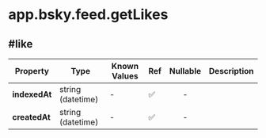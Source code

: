 # app.bsky.feed.getLikes

## #like

| Property | Type | Known Values | Ref | Nullable | Description |
| --- | --- | --- | --- | :---: | --- |
| **indexedAt** | string (datetime) | - | ✅ | - |
| **createdAt** | string (datetime) | - | ✅ | - |
